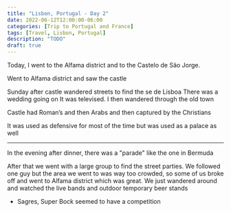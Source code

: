 ```yaml
---
title: "Lisbon, Portugal - Day 2"
date: 2022-06-12T12:00:00-06:00
categories: [Trip to Portugal and France]
tags: [Travel, Lisbon, Portugal]
description: "TODO"
draft: true
---
```


Today, I went to the Alfama district and to the Castelo de São Jorge.

Went to Alfama district and saw the castle

Sunday after castle wandered streets to find the se de Lisboa
There was a wedding going on
It was televised.
I then wandered through the old town

Castle had Roman’s and then Arabs and then captured by the Christians

It was used as defensive for most of the time but was used as a palace as well

---

In the evening after dinner, there was a "parade" like the one in Bermuda

After that we went with a large group to find the street parties. We followed
one guy but the area we went to was way too crowded, so some of us broke off and
went to Alfama district which was great. We just wandered around and watched the
live bands and outdoor temporary beer stands

* Sagres, Super Bock seemed to have a competition

